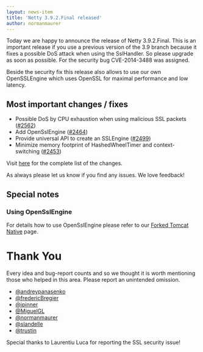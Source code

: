 ```yaml
---
layout: news-item
title: 'Netty 3.9.2.Final released'
author: normanmaurer
---
```

Today we are happy to announce the release of Netty 3.9.2.Final. This is an important release if you use a previous version of the 3.9 branch because it fixes a possible DoS attack
when using the SslHandler. So please upgrade as soon as possible. For the security bug CVE-2014-3488 was assigned.

Beside the security fix this release also allows to use our own OpenSSLEngine which uses OpenSSL for maximal performance and low latency.

## Most important changes / fixes
* Possible DoS by CPU exhaustion when using malicious SSL packets ([#2562](https://github.com/netty/netty/issues/2562))
* Add OpenSslEngine ([#2464](https://github.com/netty/netty/pull/2464))
* Provide universal API to create an SSLEngine ([#2499](https://github.com/netty/netty/pull/2499))
* Minimize memory footprint of HashedWheelTimer and context-switching ([#2453](https://github.com/netty/netty/pull/2453))

Visit [here](https://github.com/netty/netty/issues?milestone=91&state=closed) for the complete list of the changes.

As always please let us know if you find any issues. We love feedback!

## Special notes

### Using OpenSslEngine

For details how to use OpenSslEngine please refer to our [Forked Tomcat Native](/wiki/forked-tomcat-native.html#wiki-h2-1) page.

# Thank You

Every idea and bug-report counts and so we thought it is worth mentioning those who helped in this area. Please report an unintended omission.

* [@andreypanasenko](https://github.com/andreypanasenko)
* [@fredericBregier](https://github.com/fredericBregier)
* [@jpinner](https://github.com/jpinner)
* [@MiguelGL](https://github.com/MiguelGL)
* [@normanmaurer](https://github.com/normanmaurer)
* [@slandelle](https://github.com/slandelle)
* [@trustin](https://github.com/trustin)

Special thanks to Laurentiu Luca for reporting the SSL security issue!
